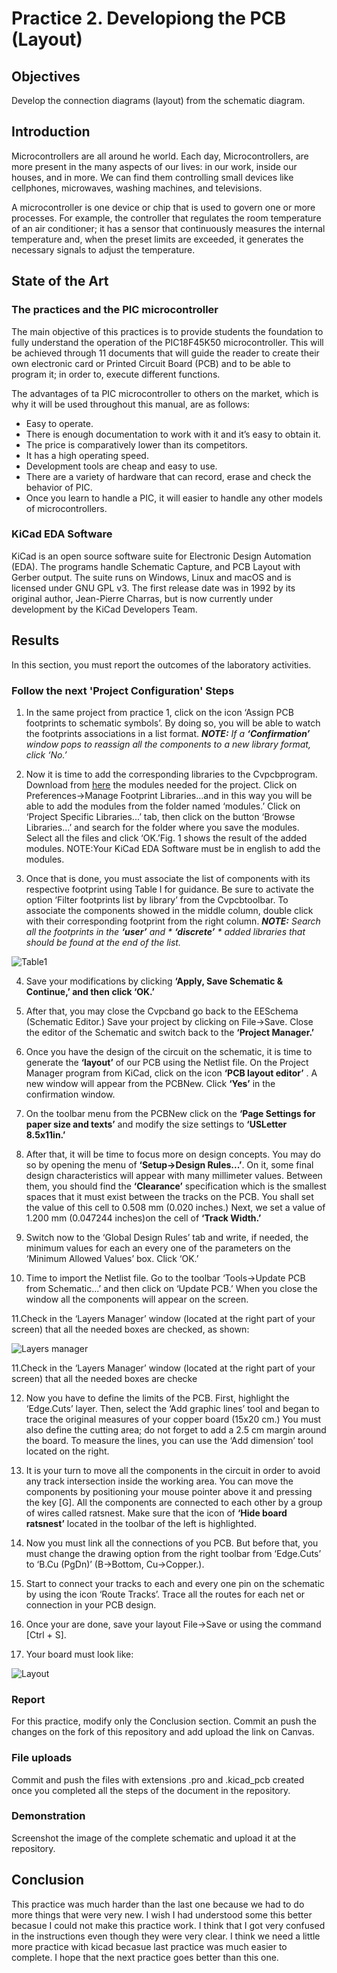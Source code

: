 # Practice 2. Developiong the PCB (Layout)

## Objectives

Develop the connection diagrams (layout) from the schematic diagram.

## Introduction

Microcontrollers are all around  he world. Each day, Microcontrollers, are more present in the many aspects of our lives: in our work, inside our houses, and in more. We can find them controlling small devices like cellphones, microwaves, washing machines, and televisions.

A microcontroller is one device or chip that is used to govern one or more processes. For example, the controller that regulates the room temperature of an air conditioner; it has a sensor that continuously measures the internal temperature and, when the preset limits are exceeded, it generates the necessary signals to adjust the temperature.

## State of the Art

### The practices and the PIC microcontroller

The main objective of this practices is to provide students the foundation to fully understand the operation of the PIC18F45K50 microcontroller. This will be achieved through 11 documents that will guide the reader to create their own electronic card or Printed Circuit Board (PCB) and to be able to program it; in order to, execute different functions.

The advantages of ta PIC microcontroller to others on the market, which is why it will be used throughout this manual, are as follows:

- Easy to operate.
- There is enough documentation to work with it and it’s easy to obtain it.
- The price is comparatively lower than its competitors.
- It has a high operating speed.
- Development tools are cheap and easy to use.
- There are a variety of hardware that can record, erase and check the behavior of PIC.
- Once you learn to handle a PIC, it will easier to handle any other models of microcontrollers.


### KiCad EDA Software

KiCad is an open source software suite for Electronic Design Automation (EDA). The programs handle Schematic Capture,
and PCB Layout with Gerber output. The suite runs on Windows, Linux and macOS and is licensed under GNU GPL v3. The
first release date was in 1992 by its original author, Jean-Pierre Charras, but is now currently under development by
the KiCad Developers Team. 

## Results

In this section, you must report the outcomes of the laboratory activities.

### Follow the next 'Project Configuration' Steps

1. In  the  same  project  from  practice  1,  click  on  the  icon ‘Assign PCB footprints to schematic symbols’.  By  doing  so,  you  will  be  able  to  watch  the  footprints associations in a list format. ***NOTE:*** *If a ***‘Confirmation’*** window pops to reassign all the components to a new library format, click ‘No.’*

2. Now it is time to add the corresponding libraries to the Cvpcbprogram.   Download from [here](./modules)  the modules   needed   for   the   project.   Click   on Preferences→Manage Footprint Libraries...and  in this  way  you  will  be  able  to  add  the  modules  from the folder  named  ‘modules.’  Click  on  ‘Project  Specific Libraries...’  tab,  then  click  on  the  button  ‘Browse Libraries...’ and search for the folder  where  you  save the modules. Select all the files and click ‘OK.’Fig.  1 shows the result of the added modules. NOTE:Your KiCad EDA Software must be in english to add the modules.

3. Once  that  is  done,  you  must  associate  the  list  of components  with  its  respective  footprint using Table  I for  guidance.  Be  sure  to  activate  the  option  ‘Filter footprints  list  by  library’ from  the Cvpcbtoolbar. To associate  the  components  showed  in  the middle  column,  double  click  with  their  corresponding footprint from the right column. ***NOTE:*** *Search  all  the  footprints  in  the*  ***‘user’*** *and * 
***‘discrete’*** * added libraries that should be found at the end of the list.*

![Table1](./img/table1.png)

4. Save   your modifications  by  clicking  **‘Apply,  Save Schematic & Continue,’ and then click ‘OK.’**
5. After that, you may close the Cvpcband go back to the EESchema (Schematic  Editor.)  Save  your  project  by clicking   on File→Save.   Close   the   editor   of   the Schematic and switch back to the **‘Project Manager.’**

6. Once you have the design of the circuit on the schematic, it is time to generate the **‘layout’** of our PCB  using the Netlist  file. On  the Project  Manager program  from KiCad, click on the icon **‘PCB layout editor’** . A new window will appear from the PCBNew. Click **‘Yes’** in the confirmation window.
7. On  the  toolbar  menu  from  the PCBNew click  on  the **‘Page  Settings  for  paper  size  and  texts’**
and modify the size settings to **‘USLetter 8.5x11in.’**

8. After  that,  it  will be  time  to  focus  more  on  design concepts.  You  may  do  so  by  opening  the
menu  of **‘Setup→Design Rules...’**. On   it,   some   final   design characteristics will appear with many millimeter values. Between   them,   you   should   find  the  **‘Clearance’** specification  which  is  the  smallest  spaces  that  it  must exist  between  the tracks  on the  PCB.  You  shall  set the value of this cell to 0.508 mm (0.020 inches.) Next, we set  a  value  of 1.200  mm  (0.047244 inches)on the  cell of **‘Track Width.’** 

9. Switch now to the ‘Global Design Rules’ tab and write, if needed, the minimum values for each an every one of the parameters on the ‘Minimum Allowed Values’ box. Click ‘OK.’

10. Time  to  import  the  Netlist  file.  Go  to  the  toolbar ‘Tools→Update  PCB  from  Schematic...’  and  then click on ‘Update  PCB.’ When  you  close  the  window all the components will appear on the screen.

11.Check in the ‘Layers Manager’ window (located at the right  part  of  your  screen) that all  the needed  boxes  are
checked, as shown:

![Layers manager](./img/layers_manager.png)

11.Check in the ‘Layers Manager’ window (located at the right  part  of  your  screen) that all  the needed  boxes  are checke

12. Now you  have  to  define  the  limits  of  the  PCB.  First, highlight  the  ‘Edge.Cuts’  layer.  Then,  select  the  ‘Add  graphic lines’ tool and began to trace the original measures of your copper board (15x20 cm.) You must also define the  cutting  area;  do  not  forget  to  add  a  2.5  cm  margin around the board. To measure the lines, you can use the ‘Add dimension’ tool located on the right.

13. It is your turn to move all the components in the circuit in  order  to  avoid  any  track  intersection  inside  the working   area.   You   can   move   the   components   by positioning your mouse pointer above it and pressing the key [G]. All the components are connected to each other by a group of wires called ratsnest. Make sure that the icon  of  **‘Hide  board  ratsnest’** located  in  the toolbar of the left is highlighted.

14. Now you must link all the connections of you PCB. But before  that,  you  must  change  the  drawing  option  from the right toolbar from ‘Edge.Cuts’ to ‘B.Cu (PgDn)’ (B->Bottom, Cu->Copper.).

15. Start to connect your tracks to each and every one pin on the schematic by using the icon ‘Route Tracks’. Trace  all  the  routes  for  each  net  or  connection  in  your PCB design.

16. Once  your  are  done,  save  your  layout  File->Save  or using the command [Ctrl + S].

17. Your board must look like:

![Layout](./img/layout.png)


### Report
For this practice, modify only the Conclusion section. Commit an push the changes on the fork of this repository and add
upload the link on Canvas.

### File uploads
Commit and push the files with extensions .pro and .kicad_pcb created once you completed all the steps of the document in the repository.

### Demonstration
Screenshot the image of the complete schematic and upload it at the repository.

## Conclusion

This practice was much harder than the last one because we had to do more things that were very new. I wish I had understood some this better becasue I could not make this practice work. I think that I got very confused in the instructions even though they were very clear. I think we need a little more practice with kicad becasue last practice was much easier to complete. I hope that the next practice goes better than this one.
